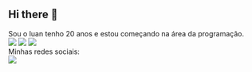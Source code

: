 ## Hi there 👋

Sou o luan tenho 20 anos e estou começando na área da programação.
<br>
<img src= "https://img.shields.io/badge/HTML5-E34F26?style=for-the-badge&logo=html5&logoColor=white"/>
<img src= "https://img.shields.io/badge/CSS3-1572B6?style=for-the-badge&logo=css3&logoColor=white"/>
<img src= "https://img.shields.io/badge/JavaScript-323330?style=for-the-badge&logo=javascript&logoColor=F7DF1E"/>
<br>
Minhas redes sociais:
<br>
<a href=https://www.instagram.com/_luan_cwb/><img src="https://img.shields.io/badge/Instagram-E4405F?style=for-the-badge&logo=instagram&logoColor=white"/><a/>
